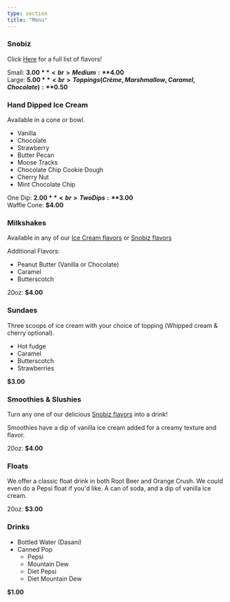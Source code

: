 ```yaml
---
type: section
title: "Menu"
---
```


### Snobiz
Click [Here](/snobiz-flavors) for a full list of flavors!

Small: **$3.00**<br>
Medium: **$4.00**<br>
Large: **$5.00**<br>
Toppings (Crème, Marshmallow, Caramel, Chocolate): **$0.50**<br>

### Hand Dipped Ice Cream
Available in a cone or bowl.
* Vanilla
* Chocolate
* Strawberry
* Butter Pecan
* Moose Tracks
* Chocolate Chip Cookie Dough
* Cherry Nut
* Mint Chocolate Chip

One Dip: **$2.00**<br>
Two Dips: **$3.00**<br>
Waffle Cone: **$4.00**<br>

### Milkshakes
Available in any of our [Ice Cream flavors](hand-dipped-ice-cream) or
[Snobiz flavors](/snobiz-flavors)

Additional Flavors:
* Peanut Butter (Vanilla or Chocolate)
* Caramel
* Butterscotch

20oz: **$4.00**

### Sundaes
Three scoops of ice cream with your choice of topping (Whipped cream & cherry optional).
* Hot fudge
* Caramel
* Butterscotch
* Strawberries

**$3.00**

### Smoothies & Slushies
Turn any one of our delicious [Snobiz flavors](/snobiz-flavors) into a drink!

Smoothies have a dip of vanilla ice cream added for a creamy texture and flavor.

20oz: **$4.00**

### Floats
We offer a classic float drink in both Root Beer and Orange Crush. We could even
do a Pepsi float if you'd like. A can of soda, and a dip of vanilla ice cream.

20oz: **$3.00**

### Drinks
* Bottled Water (Dasani)
* Canned Pop
    * Pepsi
    * Mountain Dew
    * Diet Pepsi
    * Diet Mountain Dew
    
**$1.00**


